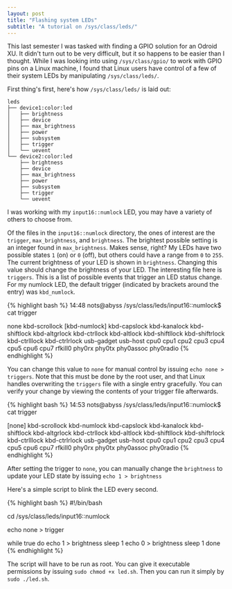 ```yaml
---
layout: post
title: "Flashing system LEDs"
subtitle: "A tutorial on /sys/class/leds/"
---
```


This last semester I was tasked with finding a GPIO solution for an Odroid XU. It didn't turn out to be very difficult, but it so happens to be easier than I thought. While I was looking into using `/sys/class/gpio/` to work with GPIO pins on a Linux machine, I found that Linux users have control of a few of their system LEDs by manipulating `/sys/class/leds/`.

First thing's first, here's how `/sys/class/leds/` is laid out:

```
leds
├── device1:color:led
│   ├── brightness
│   ├── device
│   ├── max_brightness
│   ├── power
│   ├── subsystem
│   ├── trigger
│   └── uevent
└── device2:color:led
    ├── brightness
    ├── device
    ├── max_brightness
    ├── power
    ├── subsystem
    ├── trigger
    └── uevent
```

I was working with my `input16::numlock` LED, you may have a variety of others to choose from.

Of the files in the `input16::numlock` directory, the ones of interest are the `trigger`, `max_brightness`, and `brightness`. The brightest possible setting is an integer found in `max_brightness`. Makes sense, right? My LEDs have two possible states `1` (on) or `0` (off), but others could have a range from `0` to `255`. The current brightness of your LED is shown in `brightness`. Changing this value should change the brightness of your LED. The interesting file here is `triggers`. This is a list of possible events that trigger an LED status change. For my numlock LED, the default trigger (indicated by brackets around the entry) was `kbd_numlock`.


{% highlight bash %}
14:48 nots@abyss /sys/class/leds/input16::numlock$ cat trigger

none kbd-scrollock [kbd-numlock] kbd-capslock kbd-kanalock kbd-shiftlock
kbd-altgrlock kbd-ctrllock kbd-altlock kbd-shiftllock kbd-shiftrlock kbd-ctrlllock
kbd-ctrlrlock usb-gadget usb-host cpu0 cpu1 cpu2 cpu3 cpu4 cpu5 cpu6 cpu7 rfkill0
phy0rx phy0tx phy0assoc phy0radio
{% endhighlight %}

You can change this value to `none` for manual control by issuing `echo none > triggers`. Note that this must be done by the root user, and that Linux handles overwriting the `triggers` file with a single entry gracefully. You can verify your change by viewing the contents of your trigger file afterwards.

{% highlight bash %}
14:53 nots@abyss /sys/class/leds/input16::numlock$ cat trigger

[none] kbd-scrollock kbd-numlock kbd-capslock kbd-kanalock kbd-shiftlock
kbd-altgrlock kbd-ctrllock kbd-altlock kbd-shiftllock kbd-shiftrlock kbd-ctrlllock
kbd-ctrlrlock usb-gadget usb-host cpu0 cpu1 cpu2 cpu3 cpu4 cpu5 cpu6 cpu7 rfkill0
phy0rx phy0tx phy0assoc phy0radio
{% endhighlight %}

After setting the trigger to `none`, you can manually change the `brightness` to update your LED state by issuing `echo 1 > brightness`

Here's a simple script to blink the LED every second.

{% highlight bash %}
#!/bin/bash

cd /sys/class/leds/input16::numlock

echo none > trigger

while true
do
    echo 1 > brightness
    sleep 1
    echo 0 > brightness
    sleep 1
done
{% endhighlight %}

The script will have to be run as root. You can give it executable permissions by issuing `sudo chmod +x led.sh`. Then you can run it simply by `sudo ./led.sh`.

